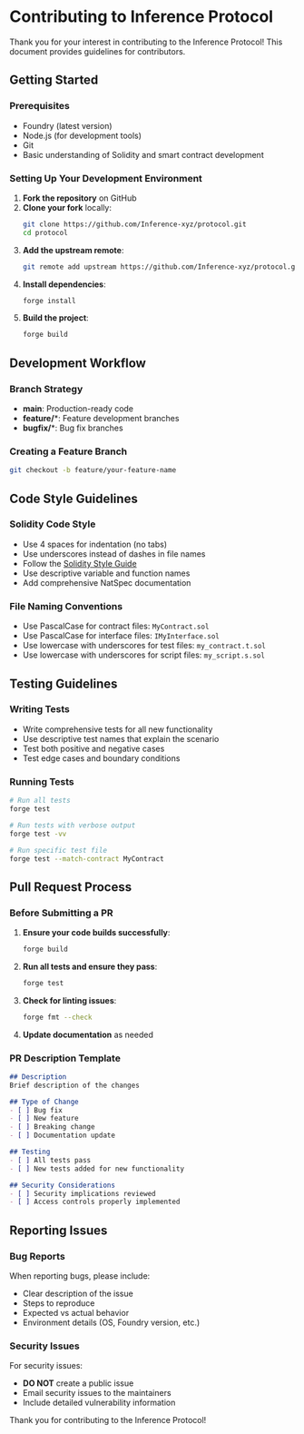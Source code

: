 # Contributing to Inference Protocol

Thank you for your interest in contributing to the Inference Protocol! This document provides guidelines for contributors.

## Getting Started

### Prerequisites

- Foundry (latest version)
- Node.js (for development tools)
- Git
- Basic understanding of Solidity and smart contract development

### Setting Up Your Development Environment

1. **Fork the repository** on GitHub
2. **Clone your fork** locally:
   ```bash
   git clone https://github.com/Inference-xyz/protocol.git
   cd protocol
   ```
3. **Add the upstream remote**:
   ```bash
   git remote add upstream https://github.com/Inference-xyz/protocol.git
   ```
4. **Install dependencies**:
   ```bash
   forge install
   ```
5. **Build the project**:
   ```bash
   forge build
   ```

## Development Workflow

### Branch Strategy

- **main**: Production-ready code
- **feature/***: Feature development branches
- **bugfix/***: Bug fix branches

### Creating a Feature Branch

```bash
git checkout -b feature/your-feature-name
```

## Code Style Guidelines

### Solidity Code Style

- Use 4 spaces for indentation (no tabs)
- Use underscores instead of dashes in file names
- Follow the [Solidity Style Guide](https://docs.soliditylang.org/en/latest/style-guide.html)
- Use descriptive variable and function names
- Add comprehensive NatSpec documentation

### File Naming Conventions

- Use PascalCase for contract files: `MyContract.sol`
- Use PascalCase for interface files: `IMyInterface.sol`
- Use lowercase with underscores for test files: `my_contract.t.sol`
- Use lowercase with underscores for script files: `my_script.s.sol`

## Testing Guidelines

### Writing Tests

- Write comprehensive tests for all new functionality
- Use descriptive test names that explain the scenario
- Test both positive and negative cases
- Test edge cases and boundary conditions

### Running Tests

```bash
# Run all tests
forge test

# Run tests with verbose output
forge test -vv

# Run specific test file
forge test --match-contract MyContract
```

## Pull Request Process

### Before Submitting a PR

1. **Ensure your code builds successfully**:
   ```bash
   forge build
   ```

2. **Run all tests and ensure they pass**:
   ```bash
   forge test
   ```

3. **Check for linting issues**:
   ```bash
   forge fmt --check
   ```

4. **Update documentation** as needed

### PR Description Template

```markdown
## Description
Brief description of the changes

## Type of Change
- [ ] Bug fix
- [ ] New feature
- [ ] Breaking change
- [ ] Documentation update

## Testing
- [ ] All tests pass
- [ ] New tests added for new functionality

## Security Considerations
- [ ] Security implications reviewed
- [ ] Access controls properly implemented
```

## Reporting Issues

### Bug Reports

When reporting bugs, please include:

- Clear description of the issue
- Steps to reproduce
- Expected vs actual behavior
- Environment details (OS, Foundry version, etc.)

### Security Issues

For security issues:

- **DO NOT** create a public issue
- Email security issues to the maintainers
- Include detailed vulnerability information

Thank you for contributing to the Inference Protocol! 